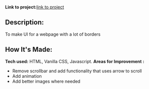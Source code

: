 **Link to project:**[link to project](https://profound-chaja-b22bbe.netlify.app/)

## Description:
To make UI for a webpage with a lot of borders
## How It's Made:
**Tech used:** HTML, Vanilla CSS, Javascript.
**Areas for Improvement :**
<ul>
  <li> Remove scrollbar and add functionality that uses arrow to scroll</li>
  <li> Add animation</li>
  <li> Add better images where needed</li>
</ul>
